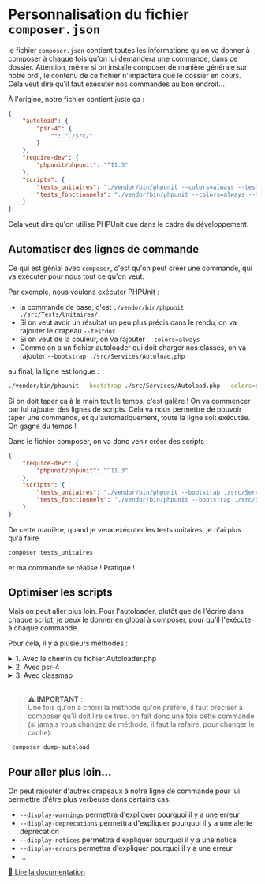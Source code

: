 # Personnalisation du fichier `composer.json`
le fichier `composer.json` contient toutes les informations qu'on va donner à composer à chaque fois qu'on lui demandera une commande, dans ce dossier. Attention, même si on installe composer de manière générale sur notre ordi, le contenu de ce fichier n'impactera que le dossier en cours. Cela veut dire qu'il faut exécuter nos commandes au bon endroit... 

À l'origine, notre fichier contient juste ça :

```json
{
    "autoload": {
        "psr-4": {
            "": "./src/"
        }
    },
    "require-dev": {
        "phpunit/phpunit": "^11.3"
    },
    "scripts": {
        "tests_unitaires": "./vendor/bin/phpunit --colors=always --testdox ./src/Tests/Unitaires/",
        "tests_fonctionnels": "./vendor/bin/phpunit --colors=always --testdox ./src/Tests/Fonctionnels/"
    }
}
```
Cela veut dire qu'on utilise PHPUnit que dans le cadre du développement.

## Automatiser des lignes de commande

Ce qui est génial avec `composer`, c'est qu'on peut créer une commande, qui va exécuter pour nous tout ce qu'on veut.

Par exemple, nous voulons exécuter PHPUnit :
- la commande de base, c'est `./vendor/bin/phpunit ./src/Tests/Unitaires/`
- Si on veut avoir un résultat un peu plus précis dans le rendu, on va rajouter le drapeau `--testdox`
- Si on veut de la couleur, on va rajouter `--colors=always`
- Comme on a un fichier autoloader qui doit charger nos classes, on va rajouter `--bootstrap ./src/Services/Autoload.php`

au final, la ligne est longue : 
```bash
./vendor/bin/phpunit --bootstrap ./src/Services/Autoload.php --colors=always --testdox ./src/Tests/Unitaires/
```

Si on doit taper ça à la main tout le temps, c'est galère ! On va commencer par lui rajouter des lignes de scripts. Cela va nous permettre de pouvoir taper une commande, et qu'automatiquement, toute la ligne soit exécutée. On gagne du temps !

Dans le fichier composer, on va donc venir créer des scripts :
```json
{
    "require-dev": {
        "phpunit/phpunit": "^11.3"
    },
    "scripts": {
        "tests_unitaires": "./vendor/bin/phpunit --bootstrap ./src/Services/Autoload.php --colors=always --testdox ./src/Tests/Unitaires/",
        "tests_fonctionnels": "./vendor/bin/phpunit --bootstrap ./src/Services/Autoload.php --colors=always --testdox ./src/Tests/Fonctionnels/"
    }
}
```
De cette manière, quand je veux exécuter les tests unitaires, je n'ai plus qu'à faire 
```bash
composer tests_unitaires
```
et ma commande se réalise ! Pratique ! 

## Optimiser les scripts
Mais on peut aller plus loin.
Pour l'autoloader, plutôt que de l'écrire dans chaque script, je peux le donner en global à composer, pour qu'il l'exécute à chaque commande.

Pour cela, il y a plusieurs méthodes :


</details>

<details>
<summary>1. Avec le chemin du fichier Autoloader.php</summary>

Cette indication précise à composer qu'à chaque fois qu'on va lancer une commande, on va charger notre fichier `src/Services/Autoload.php`. Ainsi, on allège les deux règles de scripts.

```json
{
    "autoload": {
        "files": [
            "./src/Services/Autoload.php"
        ]
    },
    "require-dev": {
        "phpunit/phpunit": "^11.3"
    },
    "scripts": {
        "tests_unitaires": "./vendor/bin/phpunit --colors=always --testdox ./src/Tests/Unitaires/",
        "tests_fonctionnels": "./vendor/bin/phpunit --colors=always --testdox ./src/Tests/Fonctionnels/"
    }
}
```
[📜 Lire la documentation](https://getcomposer.org/doc/04-schema.md#files)


</details>

<details>
<summary>2. Avec psr-4</summary>

`psr-4` est un moyen de récupérer les namespaces sans utiliser l'autoloader, directement en spécifiant où les classes sont censées être rangées. Dans notre cas, quand on appelle `Models\User`, on appelle en fait un fichier qui est rangé dans `src\Models\User`. On dit donc à composer que pour chaque élément, on rajoute devant `./src/`.
```json
{
    "autoload": {
        "psr-4": {
            "": "./src/"
        }
    },
    "require-dev": {
        "phpunit/phpunit": "^11.3"
    },
    "scripts": {
        "tests_unitaires": "./vendor/bin/phpunit --colors=always --testdox ./src/Tests/Unitaires/",
        "tests_fonctionnels": "./vendor/bin/phpunit --colors=always --testdox ./src/Tests/Fonctionnels/"
    }
}
```
[📜 Lire la documentation](https://getcomposer.org/doc/04-schema.md#psr-4)

</details>

<details>
<summary>3. Avec classmap</summary>


Il est aussi possible d'utiliser `classmap` pour préciser à composer où trouver les classes. Dans ce cas, on aura :
```json
{
    "autoload": {
        "classmap": [
            "src/"
        ]
    },
    "require-dev": {
        "phpunit/phpunit": "^11.3"
    },
    "scripts": {
        "tests_unitaires": "./vendor/bin/phpunit --colors=always --testdox ./src/Tests/Unitaires/",
        "tests_fonctionnels": "./vendor/bin/phpunit --colors=always --testdox ./src/Tests/Fonctionnels/"
    }
}
```
[📜 Lire la documentation](https://getcomposer.org/doc/04-schema.md#classmap)

</details>

<br>

> ⚠️ **IMPORTANT** :  
Une fois qu'on a choisi la méthode qu'on préfère, il faut préciser à composer qu'il doit lire ce truc. on fait donc une fois cette commande (si jamais vous changez de méthode, il faut la refaire, pour changer le cache).

```bash
 composer dump-autoload
```

## Pour aller plus loin...
On peut rajouter d'autres drapeaux à notre ligne de commande pour lui permettre d'être plus verbeuse dans certains cas.

 - `--display-warnings` permettra d'expliquer pourquoi il y a une erreur
 - `--display-deprecations` permettra d'expliquer pourquoi il y a une alerte deprécation
 - `--display-notices` permettra d'expliquer pourquoi il y a une notice
 - `--display-errors` permettra d'expliquer pourquoi il y a une erreur
 - ... 

[📜 Lire la documentation](https://docs.phpunit.de/en/11.3/textui.html#command-line-options)